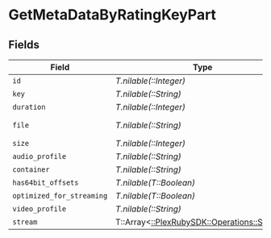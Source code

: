 # GetMetaDataByRatingKeyPart


## Fields

| Field                                                                            | Type                                                                             | Required                                                                         | Description                                                                      | Example                                                                          |
| -------------------------------------------------------------------------------- | -------------------------------------------------------------------------------- | -------------------------------------------------------------------------------- | -------------------------------------------------------------------------------- | -------------------------------------------------------------------------------- |
| `id`                                                                             | *T.nilable(::Integer)*                                                           | :heavy_minus_sign:                                                               | N/A                                                                              | 15                                                                               |
| `key`                                                                            | *T.nilable(::String)*                                                            | :heavy_minus_sign:                                                               | N/A                                                                              | /library/parts/15/1705637151/file.mp4                                            |
| `duration`                                                                       | *T.nilable(::Integer)*                                                           | :heavy_minus_sign:                                                               | N/A                                                                              | 141417                                                                           |
| `file`                                                                           | *T.nilable(::String)*                                                            | :heavy_minus_sign:                                                               | N/A                                                                              | /movies/Serenity (2005)/Serenity (2005).mp4                                      |
| `size`                                                                           | *T.nilable(::Integer)*                                                           | :heavy_minus_sign:                                                               | N/A                                                                              | 40271948                                                                         |
| `audio_profile`                                                                  | *T.nilable(::String)*                                                            | :heavy_minus_sign:                                                               | N/A                                                                              | lc                                                                               |
| `container`                                                                      | *T.nilable(::String)*                                                            | :heavy_minus_sign:                                                               | N/A                                                                              | mp4                                                                              |
| `has64bit_offsets`                                                               | *T.nilable(T::Boolean)*                                                          | :heavy_minus_sign:                                                               | N/A                                                                              | false                                                                            |
| `optimized_for_streaming`                                                        | *T.nilable(T::Boolean)*                                                          | :heavy_minus_sign:                                                               | N/A                                                                              | false                                                                            |
| `video_profile`                                                                  | *T.nilable(::String)*                                                            | :heavy_minus_sign:                                                               | N/A                                                                              | high                                                                             |
| `stream`                                                                         | T::Array<[::PlexRubySDK::Operations::Stream](../../models/operations/stream.md)> | :heavy_minus_sign:                                                               | N/A                                                                              |                                                                                  |